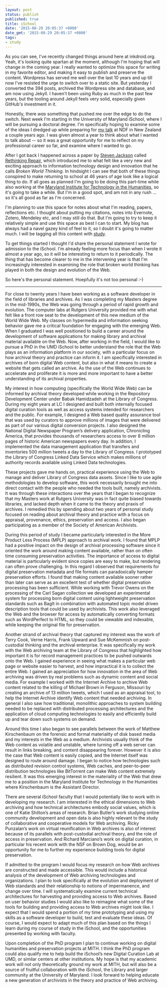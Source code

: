 ```yaml
---
layout: post
status: publish
published: true
title: iSchool
date: '2015-08-29 20:05:37 +0000'
date_gmt: '2015-08-29 20:05:37 +0000'
tags:
- study
---
```


As you can see, I've recently changed things around here at inkdroid.org. Yeah,
it's looking quite spartan at the moment, although I'm hoping that will change 
in the coming year. I really wanted to optimize this space for writing in my favorite editor, and making it easy to publish and preserve the content. Wordpress has served me well over the last 10 years and up till now I've resisted the urge to switch over to a static site. But yesterday I converted the 394 posts, archived the Wordpress site and database, and am now using Jekyll. I haven't been using Ruby as much in the past few years, but the tooling around Jekyll feels very solid, especially given GitHub's investment in it.

Honestly, there *was* something that pushed me over the edge to do the switch.
Next week I'm starting in the University of Maryland iSchool, where I will be
pursuing a doctoral degree. I'm specifically hoping to examine some of the ideas
I dredged up while preparing for [my talk][WebPresMed] at NDF in New
Zealand a couple years ago. I was given almost a year to think about what I
wanted to talk about -- so it was a great opportunity for me to reflect on my 
professional career so far, and examine where I wanted to go.

After I got back I
happened across a paper by [Steven Jackson] called [Rethinking Repair], which
introduced me to what felt like a very new and exciting approach to 
information technology design and innovation that he calls *Broken World
Thinking*. In hindsight I can see that both of these things conspired to 
make returning to school at 46 years of age look like a logical thing to do. If
all goes as planned I'm going to be doing this part-time while also working at
the [Maryland Institute for Technology in the Humanities][mith], so it's going 
to take a while. But I'm in a good spot, and am not in any rush ... so it's all
good as far as I'm concerned.

I'm planning to use this space for notes about what I'm reading, papers, 
reflections etc. I thought about putting my citations, notes into Evernote, 
Zotero, Mendeley etc, and I may still do that. But I'm going to try to keep it
relatively simple and use this space as best I can to start. My blog has 
always had a navel gazey kind of feel to it, so I doubt it's going to matter 
much. I will be tagging all this content with [study].

To get things started I thought I'd share the personal statement I wrote
for admission to the iSchool. I'm already feeling more focus than when I wrote
it almost a year ago, so it will be interesting to return to it periodically.
The thing that has become clearer to me in the intervening year is that I'm 
increasingly interested in examining the role that broken world thinking has 
played in both the design and evolution of the Web. 

So here's the personal statement. Hoepfully it's not too personal :-)

<hr>

For close to twenty years I have been working as a software developer in the
field of libraries and archives. As I was completing my Masters degree in the
mid-1990s, the Web was going through a period of rapid growth and evolution. The computer labs at Rutgers University provided me with what felt like a front row seat to the development of this new medium of the World Wide Web. My classes on hypermedia and information seeking behavior gave me a critical foundation for engaging with the emerging Web. When I graduated I was well positioned to build a career around the development of software applications for making library and archival material available on the Web. Now, after working in the field, I would like to pursue a PhD in the UMD iSchool to better understand the role that the Web plays as an information platform in our society, with a particular focus on how archival theory and practice can inform it. I am specifically interested in archives of born digital Web content, but also in what it means to create a website that gets called an archive. As the use of the Web continues to accelerate and proliferate it is more and more important to have a better understanding of its archival properties.

My interest in how computing (specifically the World Wide Web) can be informed
by archival theory developed while working in the Repository Development Center
under Babak Hamidzadeh at the Library of Congress. During my eight years at LC I designed and built both internally focused digital curation tools as well as
access systems intended for researchers and the public. For example, I designed
a Web based quality assurance tool that was used by curators to approve millions of images that were delivered as part of our various digital conversion projects. I also designed the National Digital Newspaper Program’s delivery application, Chronicling America, that provides thousands of researchers access to over 8 million pages of historic American newspapers every day. In addition, I implemented the data management application that transfers and inventories 500 million tweets a day to the Library of Congress. I prototyped the Library of Congress Linked Data Service which makes millions of authority records available using Linked Data technologies. 

These projects gave me hands on, practical experience using the Web to manage
and deliver Library of Congress data assets. Since I like to use agile
methodologies to develop software, this work necessarily brought me into direct
contact with the people who needed the tools built, namely archivists. It was
through these interactions over the years that I began to recognize that my
Masters work at Rutgers University was in fact quite biased towards libraries,
and lacked depth when it came to the theory and praxis of archives. I remedied
this by spending about two years of personal study focused on reading about
archival theory and practice with a focus on appraisal, provenance, ethics,
preservation and access. I also began participating as a member of the Society 
of American Archivists.

During this period of study I became particularly interested in the More Product Less Process (MPLP) approach to archival work. I found that MPLP had a positive impact on the design of archival processing software since it oriented the work around making content available, rather than on often time consuming preservation activities. The importance of access to digital material is particularly evident since copies are easy to make, but rendering can often prove challenging. In this regard I observed that requirements for digital preservation metadata and file formats can paradoxically hamper preservation efforts. I found that making content available sooner rather than later can serve as an excellent test of whether digital preservation processing has been sufficient. While working with Trevor Owens on the processing of the Carl Sagan collection we developed an experimental system for processing born digital content using lightweight preservation standards such as BagIt in combination with automated topic model driven description tools that could be used by archivists. This work also leveraged the Web and the browser for access by automatically converting formats such as WordPerfect to HTML, so they could be viewable and indexable, while keeping the original file for preservation.

Another strand of archival theory that captured my interest was the work of
Terry Cook, Verne Harris, Frank Upward and Sue McKemmish on post-custodial
thinking and the archival enterprise. It was specifically my work with the Web
archiving team at the Library of Congress that highlighted how important it is
for record management practices to be pushed outwards onto the Web. I gained
experience in seeing what makes a particular web page or website easier to
harvest, and how impractical it is to collect the entire Web. I gained an
appreciation for how innovation in the area of Web archiving was driven by real
problems such as dynamic content and social media. For example I worked with the Internet Archive to archive Web content related to the killing of Michael Brown in Ferguson, Missouri by creating an archive of 13 million tweets, which I used as an appraisal tool, to help the Internet Archive identify Web content that needed archiving. In general I also saw how traditional, monolithic approaches to system building needed to be replaced with distributed processing architectures and the application of cloud computing technologies to easily and efficiently build up and tear down such systems on demand.

Around this time I also began to see parallels between the work of Matthew Kirschenbaum on the forensic and formal materiality of disk based media and my interests in the Web as a medium. Archivists usually think of the Web content as volatile and unstable, where turning off a web server can result in links breaking, and content disappearing forever. However it is also the case that Web content is easily copied, and the Internet itself was designed to route around damage. I began to notice how technologies such as distributed revision control systems, Web caches, and peer-to-peer distribution technologies like BitTorrent can make Web content extremely resilient. It was this emerging interest in the materiality of the Web that drew me to a position in the Maryland Institute for Technology in the Humanities where Kirschenbaum is the Assistant Director.

There are several iSchool faculty that I would potentially like to work with in developing my research. I am interested in the ethical dimensions to Web archiving and how technical architectures embody social values, which is one of Katie Shilton’s areas of research. Brian Butler’s work studying online community development and open data is also highly relevant to the study of collaborative and cooperative models for Web archiving. Ricky Punzalan’s work on virtual reunification in Web archives is also of interest because of its parallels with post-custodial archival theory, and the role of access in preservation. And Richard Marciano’s work on digital curation, in particular his recent work with the NSF on Brown Dog, would be an opportunity for me to further my experience building tools for digital preservation.

If admitted to the program I would focus my research on how Web archives are constructed and made accessible. This would include a historical analysis of the development of Web archiving technologies and organizations. I plan to look specifically at the evolution and deployment of Web standards and their relationship to notions of impermanence, and change over time. I will systematically examine current technical architectures for harvesting and providing access to Web archives. Based on user behavior studies I would also like to reimagine what some of the tools for building and providing access to Web archives might look like. I expect that I would spend a portion of my time prototyping and using my skills as a software developer to build, test and evaluate these ideas. Of course, I would expect to adapt much of this plan based on the things I learn during my course of study in the iSchool, and the opportunities presented by working with faculty.

Upon completion of the PhD program I plan to continue working on digital humanities and preservation projects at MITH. I think the PhD program could also qualify me to help build the iSchool’s new Digital Curation Lab at UMD, or similar centers at other institutions. My hope is that my academic work will not only theoretically ground my work at MITH, but will also be a source of fruitful collaboration with the iSchool, the Library and larger community at the University of Maryland. I look forward to helping educate a new generation of archivists in the theory and practice of Web archiving.

[WebPresMed]: http://inkdroid.org/2013/11/26/the-web-as-a-preservation-medium/
[Steven Jackson]: http://sjackson.infosci.cornell.edu/
[Rethinking Repair]: http://sjackson.infosci.cornell.edu/RethinkingRepairPROOFS(reduced)Aug2013.pdf
[mith]: http://mith.umd.edu
[study]: /tag/study/
